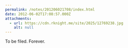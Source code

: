 ```yaml
---
permalink: /notes/201206021708/index.html
date: 2012-06-02T17:08:57.000Z
attachments:
  - url: https://cdn.rknight.me/site/2025/12769238.jpg
    alt: null
---
```


To be filed. Forever.
